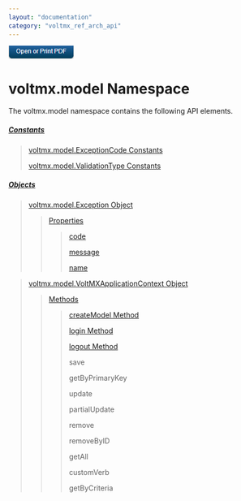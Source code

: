```yaml
---
layout: "documentation"
category: "voltmx_ref_arch_api"
---
```

                        

[![](Resources/Images/pdf.png)](http://docs.voltmx.com/9_x_PDFs/iris/voltmx_ref_arch_ap_internali.pdf)


voltmx.model Namespace
====================

The voltmx.model namespace contains the following API elements.

##### [Constants](voltmx.model_Constants.html)

> [voltmx.model.ExceptionCode Constants](voltmx.model_Constants.html#ExceptionCode)
> 
> [voltmx.model.ValidationType Constants](voltmx.model_Constants.html#ValidationType)

##### [Objects](voltmx.model_Objects.html)

> [voltmx.model.Exception Object](voltmx.model.Exception_Object.html)
> 
> > [Properties](voltmx.model.Exception_Properties.html)
> > 
> > > [code](voltmx.model.Exception_Properties.html)
> > > 
> > > [message](voltmx.model.Exception_Properties.html#message)
> > > 
> > > [name](voltmx.model.Exception_Properties.html#name)

> [voltmx.model.VoltMXApplicationContext Object](voltmx.model.VoltMXApplicationContext_Object.html)
> 
> > [Methods](voltmx.model.VoltMXApplicationContext_Methods.html)
> > 
> > > [createModel Method](voltmx.model.VoltMXApplicationContext_Methods.html#createModel)
> > > 
> > > [login Method](voltmx.model.VoltMXApplicationContext_Methods.html#login)
> > > 
> > > [logout Method](voltmx.model.VoltMXApplicationContext_Methods.html#logout)
> > > 
> > > save
> > > 
> > > getByPrimaryKey
> > > 
> > > update
> > > 
> > > partialUpdate
> > > 
> > > remove
> > > 
> > > removeByID
> > > 
> > > getAll
> > > 
> > > customVerb
> > > 
> > > getByCriteria
